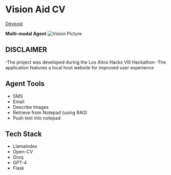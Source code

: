 # **Vision Aid CV**
[Devpost](https://devpost.com/software/visionaid-cv)

**Multi-modal Agent**
![Vision Picture](https://d112y698adiu2z.cloudfront.net/photos/production/software_photos/002/836/908/datas/original.png)

## **DISCLAIMER**
-The project was developed during the Los Altos Hacks VIII Hackathon
-The application features a local host website for improved user experience

## **Agent Tools**
- SMS
- Email
- Describe Images
- Retrieve from Notepad (using RAG)
- Push text into notepad

## **Tech Stack**
- LlamaIndex
- Open-CV
- Groq
- GPT-4
- Flask

